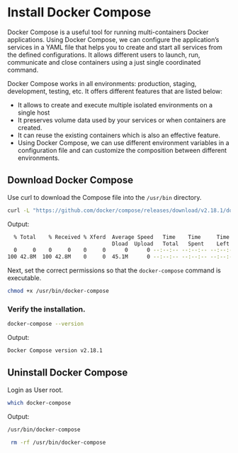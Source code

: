 # Install Docker Compose

Docker Compose is a useful tool for running multi-containers Docker applications. Using Docker Compose, we can configure the application’s services in a YAML file that helps you to create and start all services from the defined configurations. It allows different users to launch, run, communicate and close containers using a just single coordinated command.

Docker Compose works in all environments: production, staging, development, testing, etc. It offers different features that are listed below:

- It allows to create and execute multiple isolated environments on a single host
- It preserves volume data used by your services or when containers are created.
- It can reuse the existing containers which is also an effective feature.
- Using Docker Compose, we can use different environment variables in a configuration file and can customize the composition between different environments.

## Download Docker Compose 

Use curl to download the Compose file into the `/usr/bin` directory.

```bash
curl -L "https://github.com/docker/compose/releases/download/v2.18.1/docker-compose-$(uname -s)-$(uname -m)" -o /usr/bin/docker-compose
```

Output:

```bash
  % Total    % Received % Xferd  Average Speed   Time    Time     Time  Current
                                 Dload  Upload   Total   Spent    Left  Speed
  0     0    0     0    0     0      0      0 --:--:-- --:--:-- --:--:--     0
100 42.8M  100 42.8M    0     0  45.1M      0 --:--:-- --:--:-- --:--:-- 58.2M
```

Next, set the correct permissions so that the `docker-compose` command is executable.

```bash
chmod +x /usr/bin/docker-compose
```

### Verify the installation.

```bash
docker-compose --version
```

Output:

```bash
Docker Compose version v2.18.1
```

## Uninstall Docker Compose

Login as User root.

```bash
which docker-compose
```

Output:

```bash
/usr/bin/docker-compose
```

```bash
 rm -rf /usr/bin/docker-compose
 ```